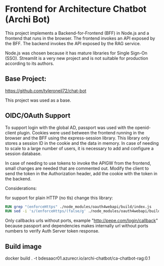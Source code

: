 # Frontend for Architecture Chatbot (Archi Bot)
This project implements a Backend-for-Frontend (BFF) in Node.js and a frontend that runs in the browser. The frontend invokes an API exposed by the BFF. The backend invokes the API exposed by the RAG service.

Node.js was chosen because it has mature libraries for Single Sign-On (SSO). Streamlit is a very new project and is not suitable for production according to its authors.

## Base Project:
https://github.com/tyleroneil72/chat-bot

This project was used as a base.

## OIDC/OAuth Support
To support login with the global AD, passport was used with the openid-client plugin. Cookies were used between the frontend running in the browser and the BFF using the express-session library. This library only stores a session ID in the cookie and the data in memory. In case of needing to scale to a large number of users, it is necessary to add and configure a session database.

In case of needing to use tokens to invoke the APIGW from the frontend, small changes are needed that are commented out. Modify the client to send the token in the Authorization header, add the cookie with the token in the backend.

Considerations:

for support for plain HTTP (no tls) change this library:
```Dockerfile
RUN grep "(enforceHttps" ./node_modules/oauth4webapi/build/index.js
RUN sed -i 's/(enforceHttps/(false/g' ./node_modules/oauth4webapi/build/index.js

```
Only callbacks urls without ports, example "http://pepe.com/login/callback" because passport and dependencies makes internally url without ports numbers to verify Auth Server token response.



## Build image

docker build . -t bdesaacr01.azurecr.io/archi-chatbot/ca-chatbot-rag:0.1